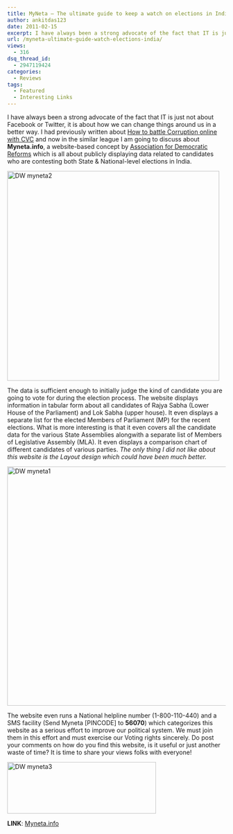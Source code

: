 ```yaml
---
title: MyNeta – The ultimate guide to keep a watch on elections in India!
author: ankitdas123
date: 2011-02-15
excerpt: I have always been a strong advocate of the fact that IT is just not about Facebook or Twitter, it is about how we can change things around us in a better way. I had previously written about How to battle Corruption online with CVC
url: /myneta-ultimate-guide-watch-elections-india/
views:
  - 316
dsq_thread_id:
  - 2947119424
categories:
  - Reviews
tags:
  - Featured
  - Interesting Links
---
```

I have always been a strong advocate of the fact that IT is just not about Facebook or Twitter, it is about how we can change things around us in a better way. I had previously written about <a href="http://devilsworkshop.org/internet-partner-fight-corruption/" target="_blank">How to battle Corruption online with CVC</a> and now in the similar league I am going to discuss about **Myneta.info**, a website-based concept by <a href="http://adrindia.org/" onclick="_gaq.push(['_trackEvent', 'outbound-article', 'http://adrindia.org/', 'Association for Democratic Reforms']);" target="_blank">Association for Democratic Reforms</a> which is all about publicly displaying data related to candidates who are contesting both State & National-level elections in India.

[<img style="background-image: none; padding-left: 0px; padding-right: 0px; display: inline; padding-top: 0px; border: 0px;" title="DW myneta2" src="http://cdn.devilsworkshop.org/files/2011/02/DW-myneta2_thumb.jpg" border="0" alt="DW myneta2" width="489" height="484" />][1]

The data is sufficient enough to initially judge the kind of candidate you are going to vote for during the election process. The website displays information in tabular form about all candidates of Rajya Sabha (Lower House of the Parliament) and Lok Sabha (upper house). It even displays a separate list for the elected Members of Parliament (MP) for the recent elections. What is more interesting is that it even covers all the candidate data for the various State Assemblies alongwith a separate list of Members of Legislative Assembly (MLA). It even displays a comparison chart of different candidates of various parties. *The only thing I did not like about this website is the Layout design which could have been much better.*

[<img style="background-image: none; padding-left: 0px; padding-right: 0px; display: inline; padding-top: 0px; border: 0px;" title="DW myneta1" src="http://cdn.devilsworkshop.org/files/2011/02/DW-myneta1_thumb.jpg" border="0" alt="DW myneta1" width="554" height="552" />][2]

The website even runs a National helpline number (1-800-110-440) and a SMS facility (Send Myneta [PINCODE] to **56070**) which categorizes this website as a serious effort to improve our political system. We must join them in this effort and must exercise our Voting rights sincerely. Do post your comments on how do you find this website, is it useful or just another waste of time? It is time to share your views folks with everyone!

[<img style="background-image: none; padding-left: 0px; padding-right: 0px; display: inline; padding-top: 0px; border: 0px;" title="DW myneta3" src="http://cdn.devilsworkshop.org/files/2011/02/DW-myneta3_thumb.gif" border="0" alt="DW myneta3" width="343" height="119" />][3]

**LINK**: <a href="http://www.myneta.info" onclick="_gaq.push(['_trackEvent', 'outbound-article', 'http://www.myneta.info', 'Myneta.info']);" target="_blank">Myneta.info</a>

 [1]: http://cdn.devilsworkshop.org/files/2011/02/DW-myneta2.jpg
 [2]: http://cdn.devilsworkshop.org/files/2011/02/DW-myneta1.jpg
 [3]: http://cdn.devilsworkshop.org/files/2011/02/DW-myneta3.gif
